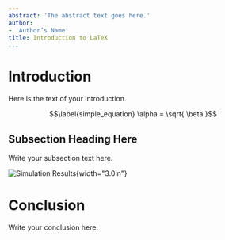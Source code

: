 ```yaml
---
abstract: 'The abstract text goes here.'
author:
- 'Author’s Name'
title: Introduction to LaTeX
...
```


Introduction
============

Here is the text of your introduction.

$$\label{simple_equation}
    \alpha = \sqrt{ \beta }$$

Subsection Heading Here
-----------------------

Write your subsection text here.

![Simulation Results<span
data-label="simulationfigure"></span>](myfigure){width="3.0in"}

Conclusion
==========

Write your conclusion here.
